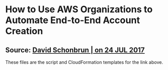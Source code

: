 # How to Use AWS Organizations to Automate End-to-End Account Creation
## Source: [David Schonbrun | on 24 JUL 2017 ](https://aws.amazon.com/blogs/security/how-to-use-aws-organizations-to-automate-end-to-end-account-creation/)
These files are the script and CloudFormation templates for the link above.
